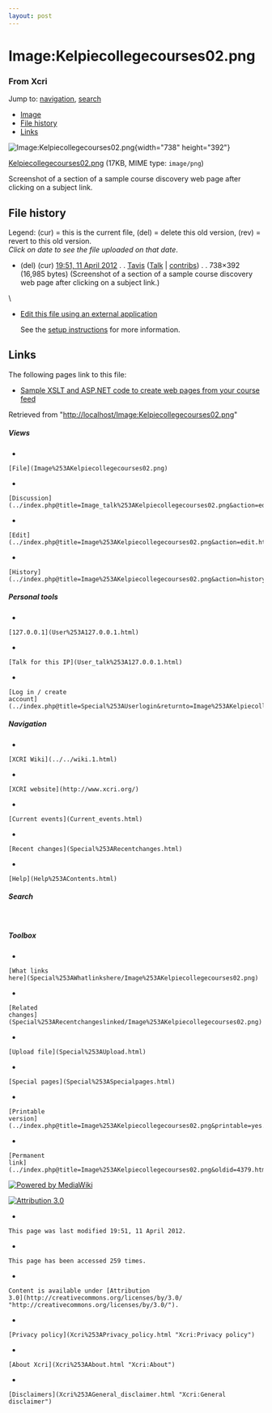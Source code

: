 ```yaml
---
layout: post
---
```


<script>
  (function(i,s,o,g,r,a,m){i['GoogleAnalyticsObject']=r;i[r]=i[r]||function(){
  (i[r].q=i[r].q||[]).push(arguments)},i[r].l=1*new Date();a=s.createElement(o),
  m=s.getElementsByTagName(o)[0];a.async=1;a.src=g;m.parentNode.insertBefore(a,m)
  })(window,document,'script','https://www.google-analytics.com/analytics.js','ga');

  ga('create', 'UA-73710929-3', 'auto');
  ga('send', 'pageview');

</script>







Image:Kelpiecollegecourses02.png 
================================













### From Xcri 







Jump to:
[navigation](Image%253AKelpiecollegecourses02.png#column-one),
[search](Image%253AKelpiecollegecourses02.png#searchInput)



-   [Image](Image%253AKelpiecollegecourses02.png#file)
-   [File
    history](Image%253AKelpiecollegecourses02.png#filehistory)
-   [Links](Image%253AKelpiecollegecourses02.png#filelinks)



![Image:Kelpiecollegecourses02.png](http://localhost/wiki/images/c/cc/Kelpiecollegecourses02.png){width="738"
height="392"}





[Kelpiecollegecourses02.png](http://localhost/wiki/images/c/cc/Kelpiecollegecourses02.png "Kelpiecollegecourses02.png")‎
 (17KB, MIME type: `image/png`)



Screenshot of a section of a sample course discovery web page after
clicking on a subject link.

File history 
------------

Legend: (cur) = this is the current file, (del) = delete this old
version, (rev) = revert to this old version.\
*Click on date to see the file uploaded on that date*.

-   (del) (cur) [19:51, 11 April
    2012](http://localhost/wiki/images/c/cc/Kelpiecollegecourses02.png "/wiki/images/c/cc/Kelpiecollegecourses02.png") .
    .
    [Tavis](../index.php@title=User%253ATavis&action=edit.html "User:Tavis")
    ([Talk](../index.php@title=User_talk%253ATavis&action=edit.html "User talk:Tavis")
    |
    [contribs](Special%253AContributions/Tavis.html "Special:Contributions/Tavis")) .
    . 738×392 (16,985 bytes) (Screenshot of a
    section of a sample course discovery web page after clicking on a
    subject link.)

\
-   [Edit this file using an external
    application](../index.php@title=Image%253AKelpiecollegecourses02.png&action=edit&externaledit=true&mode=file "Image:Kelpiecollegecourses02.png")
    

    See the [setup
    instructions](http://meta.wikimedia.org/wiki/Help:External_editors "http://meta.wikimedia.org/wiki/Help:External_editors") for more information.

    

Links 
-----

The following pages link to this file:

-   [Sample XSLT and ASP.NET code to create web pages from your course
    feed](Sample_XSLT_and_ASP.NET_code_to_create_web_pages_from_your_course_feed.html "Sample XSLT and ASP.NET code to create web pages from your course feed")



Retrieved from
"[http://localhost/Image:Kelpiecollegecourses02.png](Image%253AKelpiecollegecourses02.png)"

















##### Views



-   

    

    [File](Image%253AKelpiecollegecourses02.png)
-   

    

    [Discussion](../index.php@title=Image_talk%253AKelpiecollegecourses02.png&action=edit.html)
-   

    

    [Edit](../index.php@title=Image%253AKelpiecollegecourses02.png&action=edit.html)
-   

    

    [History](../index.php@title=Image%253AKelpiecollegecourses02.png&action=history.html)







##### Personal tools



-   

    

    [127.0.0.1](User%253A127.0.0.1.html)
-   

    

    [Talk for this IP](User_talk%253A127.0.0.1.html)
-   

    

    [Log in / create
    account](../index.php@title=Special%253AUserlogin&returnto=Image%253AKelpiecollegecourses02.png)











[](../../wiki.1.html "XCRI Wiki")





##### Navigation



-   

    

    [XCRI Wiki](../../wiki.1.html)
-   

    

    [XCRI website](http://www.xcri.org/)
-   

    

    [Current events](Current_events.html)
-   

    

    [Recent changes](Special%253ARecentchanges.html)
-   

    

    [Help](Help%253AContents.html)







##### Search





 









##### Toolbox



-   

    

    [What links
    here](Special%253AWhatlinkshere/Image%253AKelpiecollegecourses02.png)
-   

    

    [Related
    changes](Special%253ARecentchangeslinked/Image%253AKelpiecollegecourses02.png)
-   

    

    [Upload file](Special%253AUpload.html)
-   

    

    [Special pages](Special%253ASpecialpages.html)
-   

    

    [Printable
    version](../index.php@title=Image%253AKelpiecollegecourses02.png&printable=yes.html)
-   

    

    [Permanent
    link](../index.php@title=Image%253AKelpiecollegecourses02.png&oldid=4379.html)















[![Powered by
MediaWiki](../skins/common/images/poweredby_mediawiki_88x31.png)](http://www.mediawiki.org/)





[![Attribution 3.0
](http://i.creativecommons.org/l/by/3.0/88x31.png)](http://creativecommons.org/licenses/by/3.0/)



-   

    

    This page was last modified 19:51, 11 April 2012.
-   

    

    This page has been accessed 259 times.
-   

    

    Content is available under [Attribution
    3.0](http://creativecommons.org/licenses/by/3.0/ "http://creativecommons.org/licenses/by/3.0/").
-   

    

    [Privacy policy](Xcri%253APrivacy_policy.html "Xcri:Privacy policy")
-   

    

    [About Xcri](Xcri%253AAbout.html "Xcri:About")
-   

    

    [Disclaimers](Xcri%253AGeneral_disclaimer.html "Xcri:General disclaimer")




